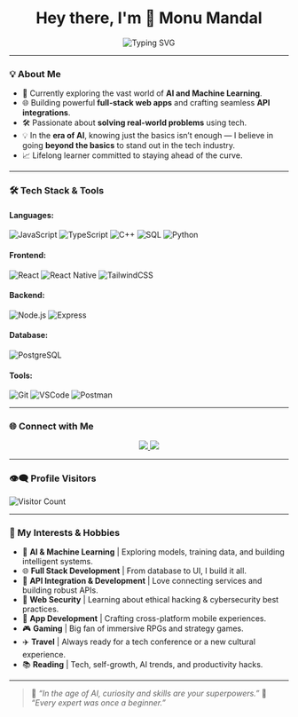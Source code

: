 <h1 align="center">Hey there, I'm 👋 Monu Mandal</h1>
<p align="center">
  <img src="https://readme-typing-svg.herokuapp.com?font=Fira+Code&size=24&pause=1000&center=true&vCenter=true&width=750&lines=AI+%26+Machine+Learning+Enthusiast;Full+Stack+Web+Developer;API+Integration+%26+Development+Ninja;Always+Learning+%7C+Always+Building" alt="Typing SVG" />
</p>

---

### 💡 About Me
- 🤖 Currently exploring the vast world of **AI and Machine Learning**.
- 🌐 Building powerful **full-stack web apps** and crafting seamless **API integrations**.
- 🛠️ Passionate about **solving real-world problems** using tech.
- 💡 In the **era of AI**, knowing just the basics isn’t enough — I believe in going **beyond the basics** to stand out in the tech industry.
- 📈 Lifelong learner committed to staying ahead of the curve.

---

### 🛠️ Tech Stack & Tools

#### **Languages**:
![JavaScript](https://img.shields.io/badge/JavaScript-F7DF1E?style=for-the-badge&logo=javascript&logoColor=black)
![TypeScript](https://img.shields.io/badge/TypeScript-3178C6?style=for-the-badge&logo=typescript&logoColor=white)
![C++](https://img.shields.io/badge/C++-00599C?style=for-the-badge&logo=cplusplus&logoColor=white)
![SQL](https://img.shields.io/badge/SQL-4479A1?style=for-the-badge&logo=postgresql&logoColor=white)
![Python](https://img.shields.io/badge/Python-3776AB?style=for-the-badge&logo=python&logoColor=white)

#### **Frontend**:
![React](https://img.shields.io/badge/React-61DAFB?style=for-the-badge&logo=react&logoColor=black)
![React Native](https://img.shields.io/badge/React_Native-61DAFB?style=for-the-badge&logo=react&logoColor=black)
![TailwindCSS](https://img.shields.io/badge/TailwindCSS-06B6D4?style=for-the-badge&logo=tailwind-css&logoColor=white)

#### **Backend**:
![Node.js](https://img.shields.io/badge/Node.js-339933?style=for-the-badge&logo=node.js&logoColor=white)
![Express](https://img.shields.io/badge/Express-000000?style=for-the-badge&logo=express&logoColor=white)

#### **Database**:
![PostgreSQL](https://img.shields.io/badge/PostgreSQL-4169E1?style=for-the-badge&logo=postgresql&logoColor=white)

#### **Tools**:
![Git](https://img.shields.io/badge/Git-F05032?style=for-the-badge&logo=git&logoColor=white)
![VSCode](https://img.shields.io/badge/VSCode-007ACC?style=for-the-badge&logo=visual-studio-code&logoColor=white)
![Postman](https://img.shields.io/badge/Postman-FF6C37?style=for-the-badge&logo=postman&logoColor=white)

---

### 🌐 Connect with Me

<p align="center">
  <a href="https://www.linkedin.com/in/monu-mandal711/" target="_blank">
    <img src="https://img.shields.io/badge/LinkedIn-blue?style=for-the-badge&logo=linkedin" />
  </a>
  <a href="mailto:monumandel3@gmail.com">
    <img src="https://img.shields.io/badge/Email-D14836?style=for-the-badge&logo=gmail&logoColor=white" />
  </a>
</p>

---

### 👁️‍🗨️ Profile Visitors

![Visitor Count](https://komarev.com/ghpvc/?username=code-place7&color=blue)

---

### 🚀 My Interests & Hobbies
- 🤖 **AI & Machine Learning** | Exploring models, training data, and building intelligent systems.
- 🌐 **Full Stack Development** | From database to UI, I build it all.
- 🔌 **API Integration & Development** | Love connecting services and building robust APIs.
- 🔐 **Web Security** | Learning about ethical hacking & cybersecurity best practices.
- 📱 **App Development** | Crafting cross-platform mobile experiences.
- 🎮 **Gaming** | Big fan of immersive RPGs and strategy games.
- ✈️ **Travel** | Always ready for a tech conference or a new cultural experience.
- 📚 **Reading** | Tech, self-growth, AI trends, and productivity hacks.

---

> 🧠 *“In the age of AI, curiosity and skills are your superpowers.”*
> 🧠 *“Every expert was once a beginner.”*


